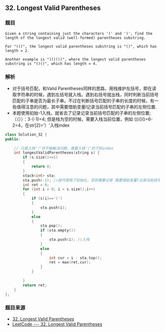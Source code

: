 
## 32. Longest Valid Parentheses

### 题目

```
Given a string containing just the characters '(' and ')', find the length of the longest valid (well-formed) parentheses substring.

For "(()", the longest valid parentheses substring is "()", which has length = 2.

Another example is ")()())", where the longest valid parentheses substring is "()()", which has length = 4. 
```

### 解析

- 对于括号匹配，和Valid Parentheses同样的思路，用栈维护左括号，即在读取字符串的时候，遇到左括号就入栈。遇到右括号就出栈，同时判断当前括号匹配的子串是否为最长子串。不过在判断括号匹配的子串的长度的时候，有一些值得注意的问题，其中需要借助变量l记录当前括号匹配的子串的左侧位置.
- 本题使用初始-1入栈，就省去了记录记录当前括号匹配的子串的左侧位置;（（））：3-(-1)=4; 但是栈为空的时候，需要入栈当前位置，例如 ())()()=6-2=4，在str[2]='）'入栈index

```C++
class Solution_32 {
public:
	
	// 只是入栈‘（’并不能解决问题，需要入栈‘（’的下标index
	int longestValidParentheses(string s) {
		if (s.size()<=1)
		{
			return 0;
		}
		stack<int> sta;
		sta.push(-1); //技巧使用了初始化，否则需要记录 需要借助变量l记录当前括号匹配的子串的左侧位置
		int ret = 0;
		for (int i = 0; i < s.size();i++)
		{
			if (s[i]=='(')
			{
				sta.push(i);
			}
			else
			{
				sta.pop();
				if (sta.empty())
				{
					sta.push(i); //入栈
				}
				else
				{
					int cur = i - sta.top();
					ret = max(ret,cur);
				}
			}
			
		}
		return ret;
	}
};

```

### 题目来源

- [32. Longest Valid Parentheses](https://leetcode.com/problems/longest-valid-parentheses/solution/)
- [LeetCode --- 32. Longest Valid Parentheses](http://blog.csdn.net/makuiyu/article/details/43501333)

